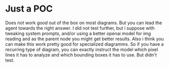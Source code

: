 # Just a POC

Does not work good out of the box on most diagrams. But you can lead the
agent towards the right answer. I did not test further, but i suppose with
tweaking system prompts, and/or using a better openai model for img reading and
as the parent node you might get better results. Also i think you can make
this work pretty good for specialized diagramms. So if you have a recurring type of diagram, you can exactly instruct the model which pixel lines it has to
analyze and which bounding boxes it has to use. But didn't test.

